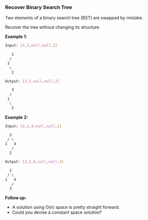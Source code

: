 ### Recover Binary Search Tree

Two elements of a binary search tree (BST) are swapped by mistake.

Recover the tree without changing its structure.

**Example 1:**

```bash
Input: [1,3,null,null,2]

   1
  /
 3
  \
   2

Output: [3,1,null,null,2]

   3
  /
 1
  \
   2
```

**Example 2:**

```bash
Input: [3,1,4,null,null,2]

  3
 / \
1   4
   /
  2

Output: [2,1,4,null,null,3]

  2
 / \
1   4
   /
  3
```

**Follow up:**

- A solution using O(n) space is pretty straight forward.
- Could you devise a constant space solution?
